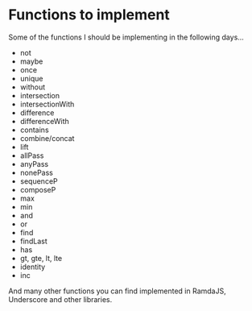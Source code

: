 # Functions to implement

Some of the functions I should be implementing in the following days...

* not
* maybe
* once
* unique
* without
* intersection
* intersectionWith
* difference
* differenceWith
* contains
* combine/concat
* lift
* allPass
* anyPass
* nonePass
* sequenceP
* composeP
* max
* min
* and
* or
* find
* findLast
* has
* gt, gte, lt, lte
* identity
* inc


And many other functions you can find implemented in RamdaJS, Underscore and other libraries.

